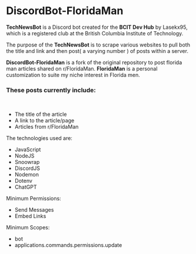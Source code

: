 # DiscordBot-FloridaMan

**TechNewsBot** is a Discord bot created for the **BCIT Dev Hub** by Lasekx95, which is a registered club at the British Columbia Institute of Technology.

The purpose of the **TechNewsBot** is to scrape various websites to pull both the title and link and then post( a varying number ) of posts within a server.

**DiscordBot-FloridaMan** is a fork of the original repository to post florida man articles shared on r/FloridaMan. **FloridaMan** is a personal customization to suite my niche interest in Florida men.

<h3>These posts currently include:</h3><br>
<ul>
  <li>The title of the article</li>
  <li>A link to the article/page</li>
  <li>Articles from r/FloridaMan</li>
</ul>

The technologies used are:<br>

<ul>
  <li>JavaScript</li>
  <li>NodeJS</li>
  <li>Snoowrap</li>
  <li>DiscordJS</li>
  <li>Nodemon</li>
  <li>Dotenv</li>
  <li>ChatGPT</li>
</ul>

Minimum Permissions:<br>

<ul>
  <li>Send Messages</li>
  <li>Embed Links</li>
</ul>

Minimum Scopes:<br>

<ul>
  <li>bot</li>
  <li>applications.commands.permissions.update</li>
</ul>
